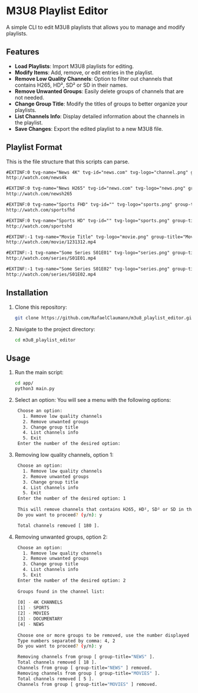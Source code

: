 # M3U8 Playlist Editor

A simple CLI to edit M3U8 playlists that allows you to manage and modify playlists.

## Features

- **Load Playlists**: Import M3U8 playlists for editing.
- **Modify Items**: Add, remove, or edit entries in the playlist.
- **Remove Low Quality Channels**: Option to filter out channels that contains H265, HD², SD² or SD in their names.
- **Remove Unwanted Groups**: Easily delete groups of channels that are not needed.
- **Change Group Title**: Modify the titles of groups to better organize your playlists.
- **List Channels Info**: Display detailed information about the channels in the playlist.
- **Save Changes**: Export the edited playlist to a new M3U8 file.

## Playlist Format
This is the file structure that this scripts can parse.
   ```txt
   #EXTINF:0 tvg-name="News 4K" tvg-id="news.com" tvg-logo="channel.png" group-title="NEWS" catchup="default" catchup-days="7",News 4K
   http://watch.com/news4k

   #EXTINF:0 tvg-name="News H265" tvg-id="news.com" tvg-logo="news.png" group-title="NEWS" catchup="default" catchup-days="7",News H265
   http://watch.com/newsh265

   #EXTINF:0 tvg-name="Sports FHD" tvg-id="" tvg-logo="sports.png" group-title="SPORTS",Sports FHD
   http://watch.com/sportsfhd

   #EXTINF:0 tvg-name="Sports HD" tvg-id="" tvg-logo="sports.png" group-title="SPORTS",Sports HD
   http://watch.com/sportshd
   
   #EXTINF:-1 tvg-name="Movie Title" tvg-logo="movie.png" group-title="Movies | Drama",Movie Title
   http://watch.com/movie/1231312.mp4

   #EXTINF:-1 tvg-name="Some Series S01E01" tvg-logo="series.png" group-title="Series | provider",Some Series S01E01
   http://watch.com/series/S01E01.mp4

   #EXTINF:-1 tvg-name="Some Series S01E02" tvg-logo="series.png" group-title="Series | provider",Some Series S01E02
   http://watch.com/series/S01E02.mp4
   ```

## Installation

1. Clone this repository:
   ```bash
   git clone https://github.com/RafaelClaumann/m3u8_playlist_editor.git
   ```

2. Navigate to the project directory:
   ```bash
   cd m3u8_playlist_editor
   ```

## Usage

1. Run the main script:
   ```bash
   cd app/
   python3 main.py
   ```

2. Select an option: You will see a menu with the following options:
   ```bash
    Choose an option:
      1. Remove low quality channels
      2. Remove unwanted groups
      3. Change group title
      4. List channels info
      5. Exit
    Enter the number of the desired option: 
   ```
  
3. Removing low quality channels, option 1:
   ```bash
    Choose an option:
      1. Remove low quality channels
      2. Remove unwanted groups
      3. Change group title
      4. List channels info
      5. Exit
    Enter the number of the desired option: 1
    
    This will remove channels that contains H265, HD², SD² or SD in their names.
    Do you want to proceed? (y/n): y
   
    Total channels removed [ 180 ].
   ```
  
4. Removing unwanted groups, option 2:
   ```bash
    Choose an option:
      1. Remove low quality channels
      2. Remove unwanted groups
      3. Change group title
      4. List channels info
      5. Exit
    Enter the number of the desired option: 2
    
    Groups found in the channel list: 
    
    [0] - 4K CHANNELS
    [1] - SPORTS
    [2] - MOVIES
    [3] - DOCUMENTARY
    [4] - NEWS
    
    Choose one or more groups to be removed, use the number displayed at left of the group title.
    Type numbers separated by comma: 4, 2
    Do you want to proceed? (y/n): y
   
    Removing channels from group [ group-title="NEWS" ].
    Total channels removed [ 18 ].
    Channels from group [ group-title="NEWS" ] removed.
    Removing channels from group [ group-title="MOVIES" ].
    Total channels removed [ 5 ].
    Channels from group [ group-title="MOVIES" ] removed.
   ```
